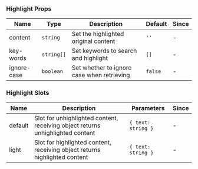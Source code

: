 ### Highlight Props

| Name        | Type       | Description                                | Default | Since |
| ----------- | ---------- | ------------------------------------------ | ------- | ----- |
| content     | `string`   | Set the highlighted original content       | `''`    | -     |
| key-words   | `string[]` | Set keywords to search and highlight       | `[]`    | -     |
| ignore-case | `boolean`  | Set whether to ignore case when retrieving | `false` | -     |

### Highlight Slots

| Name    | Description                                                                    | Parameters         | Since |
| ------- | ------------------------------------------------------------------------------ | ------------------ | ----- |
| default | Slot for unhighlighted content, receiving object returns unhighlighted content | `{ text: string }` | -     |
| light   | Slot for highlighted content, receiving object returns highlighted content     | `{ text: string }` | -     |
